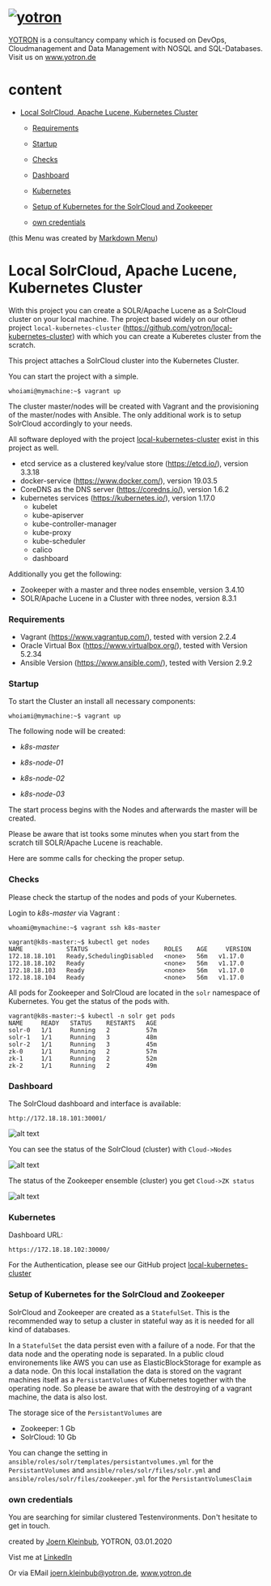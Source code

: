 #  [![yotron](logo-yotron.png)](http://www.yotron.de)

[YOTRON](http://www.yotron.de) is a consultancy company which is focused on DevOps, Cloudmanagement and 
Data Management with NOSQL and SQL-Databases. Visit us on [ www.yotron.de ](http://www.yotron.de)

# content
 - [Local SolrCloud, Apache Lucene, Kubernetes Cluster](#local-solrcloud,-apache-lucene,-kubernetes-cluster)

     - [Requirements](#requirements)

     - [Startup](#startup)

     - [Checks](#checks)

     - [Dashboard](#dashboard)

     - [Kubernetes](#kubernetes)

     - [Setup of Kubernetes for the SolrCloud and Zookeeper](#setup-of-kubernetes-for-the-solrcloud-and-zookeeper)

     - [own credentials](#own-credentials)
     
(this Menu was created by [Markdown Menu](https://www.markdownmenu.com))

# Local SolrCloud, Apache Lucene, Kubernetes Cluster
With this project you can create a SOLR/Apache Lucene as a SolrCloud cluster on your local machine. The project based widely on our
other project `local-kubernetes-cluster` (https://github.com/yotron/local-kubernetes-cluster) with which you can create
a Kuberetes cluster from the scratch.

This project attaches a SolrCloud cluster into the Kubernetes Cluster. 

You can start the project with a simple. 

`whoiami@mymachine:~$ vagrant up`
 
The cluster master/nodes will be created  with Vagrant and the provisioning of the master/nodes with Ansible. 
The only additional work is to setup SolrCloud accordingly to your needs.  

All software deployed with the project [local-kubernetes-cluster](https://github.com/yotron/local-kubernetes-cluster) exist in this project as well.
- etcd service as a clustered key/value store (https://etcd.io/), version 3.3.18
- docker-service (https://www.docker.com/), version 19.03.5
- CoreDNS as the DNS server (https://coredns.io/), version 1.6.2
- kubernetes services (https://kubernetes.io/), version 1.17.0
  - kubelet
  - kube-apiserver
  - kube-controller-manager
  - kube-proxy
  - kube-scheduler
  - calico
  - dashboard

Additionally you get the following:
- Zookeeper with a master and three nodes ensemble, version 3.4.10
- SOLR/Apache Lucene in a Cluster with three nodes, version 8.3.1

### Requirements 
- Vagrant (https://www.vagrantup.com/), tested with version 2.2.4
- Oracle Virtual Box (https://www.virtualbox.org/), tested with Version 5.2.34
- Ansible Version (https://www.ansible.com/), tested with Version 2.9.2


### Startup
To start the Cluster an install all necessary components:

`whoiami@mymachine:~$ vagrant up`

The following node will be created:

- *k8s-master*

- *k8s-node-01*

- *k8s-node-02*

- *k8s-node-03*

The start process begins with the Nodes and afterwards the master will be created.

Please be aware that ist tooks some minutes when you start from the scratch till SOLR/Apache Lucene is reachable. 

Here are somme calls for checking the proper setup. 

### Checks

Please check the startup of the nodes and pods of your Kubernetes.

Login to *k8s-master* via Vagrant  :

`whoami@mymachine:~$ vagrant ssh k8s-master`

```
vagrant@k8s-master:~$ kubectl get nodes
NAME            STATUS                     ROLES    AGE     VERSION
172.18.18.101   Ready,SchedulingDisabled   <none>   56m   v1.17.0
172.18.18.102   Ready                      <none>   56m   v1.17.0
172.18.18.103   Ready                      <none>   56m   v1.17.0
172.18.18.104   Ready                      <none>   56m   v1.17.0
```

All pods for Zookeeper and SolrCloud are located in the `solr` namespace of Kubernetes. You get the status of the 
pods with.

```
vagrant@k8s-master:~$ kubectl -n solr get pods
NAME     READY   STATUS    RESTARTS   AGE
solr-0   1/1     Running   2          57m
solr-1   1/1     Running   3          48m
solr-2   1/1     Running   3          45m
zk-0     1/1     Running   2          57m
zk-1     1/1     Running   2          52m
zk-2     1/1     Running   2          49m
```

### Dashboard

The SolrCloud dashboard and interface is available:

`http://172.18.18.101:30001/`

![alt text](solr_dashboard.png)

You can see the status of the SolrCloud (cluster) with `Cloud->Nodes`

![alt text](solr_cluster.png)

The status of the Zookeeper ensemble (cluster) you get `Cloud->ZK status`

![alt text](zookeeper_cluster.png)

### Kubernetes

Dashboard URL:

`https://172.18.18.102:30000/`

For the Authentication, please see our GitHub project [local-kubernetes-cluster](https://github.com/yotron/local-kubernetes-cluster)

### Setup of Kubernetes for the SolrCloud and Zookeeper

SolrCloud and Zookeeper are created as a `StatefulSet`. This is the recommended way to setup a cluster in stateful way 
as it is needed for all kind of databases.

In a `StatefulSet` the data persist even with a failure of a node. For that the data node and the operating node is 
separated. In a public cloud environements like AWS you can use as ElasticBlockStorage for example as a data node. On this
 local installation the data is stored on the vagrant machines itself as a `PersistantVolumes` of Kubernetes together with the operating node.
  So please be aware that with the destroying of a vagrant machine, the data is also lost.

The storage sice of the `PersistantVolumes` are 
- Zookeeper: 1 Gb
- SolrCloud: 10 Gb

You can change the setting in `ansible/roles/solr/templates/persistantvolumes.yml` for the `PersistantVolumes` 
and
`ansible/roles/solr/files/solr.yml` and `ansible/roles/solr/files/zookeeper.yml` for the `PersistantVolumesClaim`

### own credentials
You are searching for similar clustered Testenvironments. Don't hesitate to get in touch.

created by [Joern Kleinbub](https://github.com/joernkleinbub), YOTRON, 03.01.2020

Vist me at [LinkedIn](https://www.linkedin.com/in/j%C3%B6rn-kleinbub/) 

Or via EMail <joern.kleinbub@yotron.de>, www.yotron.de